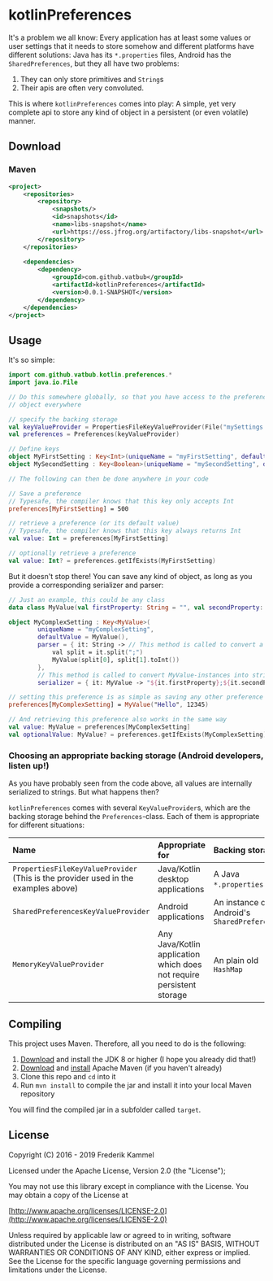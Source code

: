 # kotlinPreferences
It's a problem we all know: Every application has at least some values 
or user settings that it needs to store somehow and different platforms 
have different solutions:
Java has its `*.properties` files, Android has the `SharedPreferences`, 
but they all have two problems:
1. They can only store primitives and `String`s 
2. Their apis are often very convoluted.

This is where `kotlinPreferences` comes into play: A simple, yet very complete 
api to store any kind of object in a persistent (or even volatile) manner.

## Download
### Maven
```xml
<project>
    <repositories>
        <repository>
            <snapshots/>
            <id>snapshots</id>
            <name>libs-snapshot</name>
            <url>https://oss.jfrog.org/artifactory/libs-snapshot</url>
        </repository>
    </repositories>
    
    <dependencies>
        <dependency>
            <groupId>com.github.vatbub</groupId>
            <artifactId>kotlinPreferences</artifactId>
            <version>0.0.1-SNAPSHOT</version>
        </dependency>
    </dependencies>
</project>
```

## Usage
It's so simple:
```kotlin
import com.github.vatbub.kotlin.preferences.*
import java.io.File

// Do this somewhere globally, so that you have access to the preferences
// object everywhere

// specify the backing storage
val keyValueProvider = PropertiesFileKeyValueProvider(File("mySettings.properties"))
val preferences = Preferences(keyValueProvider)

// Define keys
object MyFirstSetting : Key<Int>(uniqueName = "myFirstSetting", defaultValue = 12345, parser = { it.toInt() }, serializer = { it.toString() })
object MySecondSetting : Key<Boolean>(uniqueName = "mySecondSetting", defaultValue = true, parser = { it.toBoolean() }, serializer = { it.toString() })

// The following can then be done anywhere in your code

// Save a preference
// Typesafe, the compiler knows that this key only accepts Int
preferences[MyFirstSetting] = 500

// retrieve a preference (or its default value)
// Typesafe, the compiler knows that this key always returns Int
val value: Int = preferences[MyFirstSetting]

// optionally retrieve a preference
val value: Int? = preferences.getIfExists(MyFirstSetting)
```

But it doesn't stop there! You can save any kind of object, as long as 
you provide a corresponding serializer and parser:

```kotlin
// Just an example, this could be any class
data class MyValue(val firstProperty: String = "", val secondProperty: Int = 0)

object MyComplexSetting : Key<MyValue>(
        uniqueName = "myComplexSetting",
        defaultValue = MyValue(),
        parser = { it: String -> // This method is called to convert a String into a MyVale-instance
            val split = it.split(";")
            MyValue(split[0], split[1].toInt())
        },
        // This method is called to convert MyValue-instances into strings
        serializer = { it: MyValue -> "${it.firstProperty};${it.secondProperty}" })

// setting this preference is as simple as saving any other preference
preferences[MyComplexSetting] = MyValue("Hello", 12345)

// And retrieving this preference also works in the same way
val value: MyValue = preferences[MyComplexSetting]
val optionalValue: MyValue? = preferences.getIfExists(MyComplexSetting)
``` 

### Choosing an appropriate backing storage (Android developers, listen up!)
As you have probably seen from the code above, all values are internally
serialized to strings. But what happens then? 

`kotlinPreferences` comes with several `KeyValueProvider`s, which are
the backing storage behind the `Preferences`-class. 
Each of them is appropriate for different situations:

| Name                                                                               | Appropriate for                                                       | Backing storage                              |
|:-----------------------------------------------------------------------------------|:----------------------------------------------------------------------|:---------------------------------------------|
| `PropertiesFileKeyValueProvider` (This is the provider used in the examples above) | Java/Kotlin desktop applications                                      | A Java `*.properties`-file                   |
| `SharedPreferencesKeyValueProvider`                                                | Android applications                                                  | An instance of Android's `SharedPreferences` |
| `MemoryKeyValueProvider`                                                           | Any Java/Kotlin application which does not require persistent storage | An plain old `HashMap`                       |

## Compiling
This project uses Maven. Therefore, all you need to do is the following:

1. [Download](https://www.oracle.com/technetwork/java/javase/downloads/jdk8-downloads-2133151.html) and install the JDK 8 or higher (I hope you already did that!)
2. [Download](https://maven.apache.org/download.cgi) and [install](https://maven.apache.org/install.html) Apache Maven (if you haven't already)
3. Clone this repo and `cd` into it
4. Run `mvn install` to compile the jar and install it into your local Maven repository

You will find the compiled jar in a subfolder called `target`.

## License
Copyright (C) 2016 - 2019 Frederik Kammel

Licensed under the Apache License, Version 2.0 (the "License");

You may not use this library except in compliance with the License.
You may obtain a copy of the License at

[http://www.apache.org/licenses/LICENSE-2.0](http://www.apache.org/licenses/LICENSE-2.0)

Unless required by applicable law or agreed to in writing, software
distributed under the License is distributed on an "AS IS" BASIS,
WITHOUT WARRANTIES OR CONDITIONS OF ANY KIND, either express or implied.
See the License for the specific language governing permissions and
limitations under the License.
